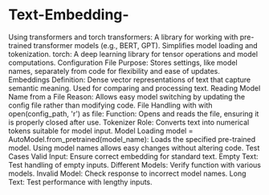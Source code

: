 # Text-Embedding-

Using transformers and torch
transformers: A library for working with pre-trained transformer models (e.g., BERT, GPT). Simplifies model loading and tokenization.
torch: A deep learning library for tensor operations and model computations.
Configuration File
Purpose: Stores settings, like model names, separately from code for flexibility and ease of updates.
Embeddings
Definition: Dense vector representations of text that capture semantic meaning. Used for comparing and processing text.
Reading Model Name from a File
Reason: Allows easy model switching by updating the config file rather than modifying code.
File Handling with with open(config_path, 'r') as file:
Function: Opens and reads the file, ensuring it is properly closed after use.
Tokenizer
Role: Converts text into numerical tokens suitable for model input.
Model Loading
model = AutoModel.from_pretrained(model_name): Loads the specified pre-trained model. Using model names allows easy changes without altering code.
Test Cases
Valid Input: Ensure correct embedding for standard text.
Empty Text: Test handling of empty inputs.
Different Models: Verify function with various models.
Invalid Model: Check response to incorrect model names.
Long Text: Test performance with lengthy inputs.
